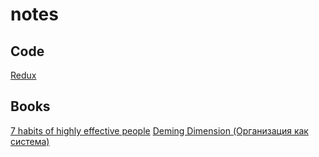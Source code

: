 # notes

## Code

[Redux](https://github.com/EugeneBakin/notes/blob/master/redux.ru.md)

## Books 

[7 habits of highly effective people](https://github.com/EugeneBakin/notes/blob/master/7habits.ru.md)
[Deming Dimension (Организация как система)](https://github.com/EugeneBakin/notes/blob/master/deming-dimension.ru.md)


